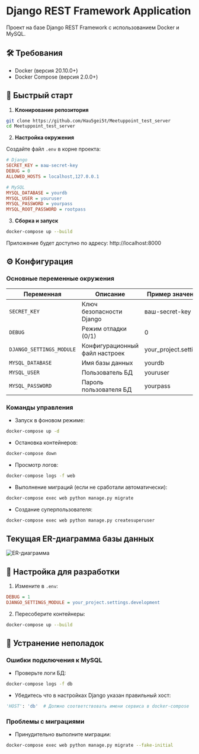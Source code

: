 # Django REST Framework Application

Проект на базе Django REST Framework с использованием Docker и MySQL.

## 🛠 Требования

- Docker (версия 20.10.0+)
- Docker Compose (версия 2.0.0+)

## 🚀 Быстрый старт

1. **Клонирование репозитория**

```bash
git clone https://github.com/Hau5gei5t/Meetuppoint_test_server
cd Meetuppoint_test_server
```

2. **Настройка окружения**

Создайте файл `.env` в корне проекта:

```ini
# Django
SECRET_KEY = ваш-secret-key
DEBUG = 0
ALLOWED_HOSTS = localhost,127.0.0.1

# MySQL
MYSQL_DATABASE = yourdb
MYSQL_USER = youruser
MYSQL_PASSWORD = yourpass
MYSQL_ROOT_PASSWORD = rootpass
```

3. **Сборка и запуск**

```bash
docker-compose up --build
```

Приложение будет доступно по адресу: http://localhost:8000

## ⚙ Конфигурация

### Основные переменные окружения

| Переменная               | Описание                       | Пример значения       |
|--------------------------|--------------------------------|-----------------------|
| `SECRET_KEY`             | Ключ безопасности Django       | ваш-secret-key        |
| `DEBUG`                  | Режим отладки (0/1)            | 0                     |
| `DJANGO_SETTINGS_MODULE` | Конфигурационный файл настроек | your_project.settings |
| `MYSQL_DATABASE`         | Имя базы данных                | yourdb                |
| `MYSQL_USER`             | Пользователь БД                | youruser              |
| `MYSQL_PASSWORD`         | Пароль пользователя БД         | yourpass              |

### Команды управления

- Запуск в фоновом режиме:

```bash
docker-compose up -d
```

- Остановка контейнеров:

```bash
docker-compose down
```

- Просмотр логов:

```bash
docker-compose logs -f web
```

- Выполнение миграций (если не сработали автоматически):

```bash
docker-compose exec web python manage.py migrate
```

- Создание суперпользователя:

```bash
docker-compose exec web python manage.py createsuperuser
```
## Текущая ER-диаграмма базы данных

![ER-диаграмма](https://github.com/user-attachments/assets/c397f2ea-76fa-486e-bacd-8282716e1e21)



## 🔧 Настройка для разработки

1. Измените в `.env`:

```ini
DEBUG = 1
DJANGO_SETTINGS_MODULE = your_project.settings.development
```

2. Пересоберите контейнеры:

```bash
docker-compose up --build
```

## 🚨 Устранение неполадок

### Ошибки подключения к MySQL

- Проверьте логи БД:

```bash
docker-compose logs -f db
```

- Убедитесь что в настройках Django указан правильный хост:

```python
'HOST': 'db'  # Должно соответствовать имени сервиса в docker-compose
```

### Проблемы с миграциями

- Принудительно выполните миграции:

```bash
docker-compose exec web python manage.py migrate --fake-initial
```

